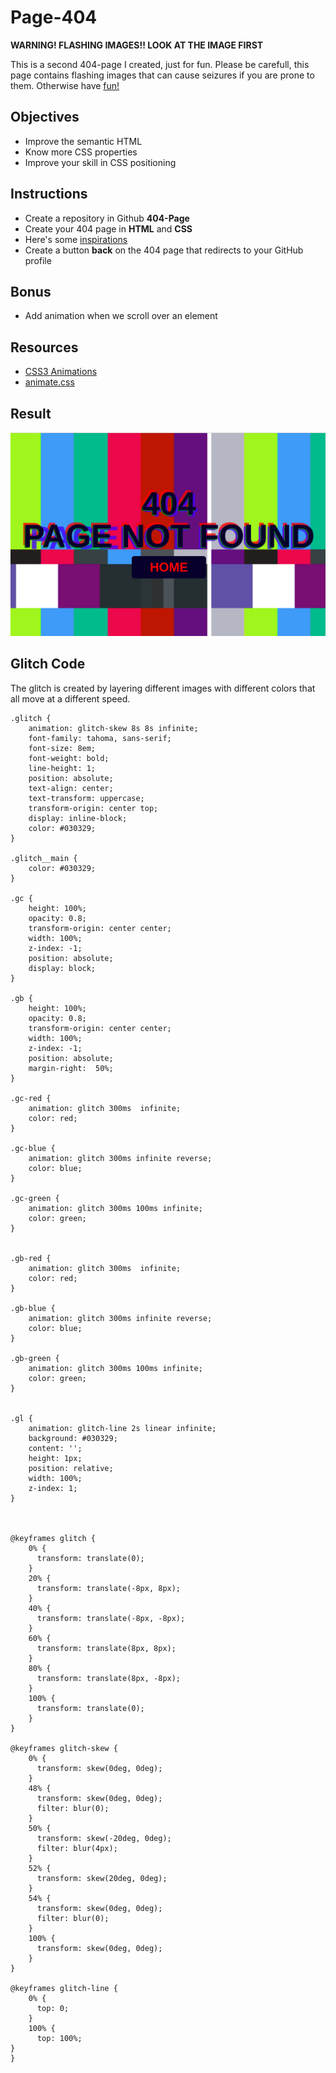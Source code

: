 # Page-404

**WARNING! FLASHING IMAGES!! LOOK AT THE IMAGE FIRST**

This is a second 404-page I created, just for fun. Please be carefull, this page contains flashing images that can cause seizures
if you are prone to them. Otherwise have [fun!](https://yelenamerzlyakova.github.io/Page-404/)

## Objectives

- Improve the semantic HTML
- Know more CSS properties
- Improve your skill in CSS positioning


## Instructions

- Create a repository in Github **404-Page**
- Create your 404 page in **HTML** and **CSS**
- Here's some [inspirations](https://www.google.be/search?q=landing+page&espv=2&source=lnms&tbm=isch&sa=X&sqi=2&ved=0ahUKEwjmvai3v6zTAhVBCSwKHfOIAGMQ_AUIBigB&biw=1250&bih=703#tbm=isch&q=404+page)
- Create a button **back** on the 404 page that redirects to your GitHub profile



## Bonus

- Add animation when we scroll over an element


## Resources

- [CSS3 Animations](https://www.w3schools.com/css/css3_animations.asp)
- [animate.css](https://daneden.github.io/animate.css/)

## Result 

![404](https://github.com/YelenaMerzlyakova/Page-404/blob/master/404.png)

## Glitch Code

The glitch is created by layering different images with different colors that all move at a different speed. 

```
.glitch {
    animation: glitch-skew 8s 8s infinite;
    font-family: tahoma, sans-serif;
    font-size: 8em;
    font-weight: bold;
    line-height: 1;
    position: absolute;
    text-align: center;
    text-transform: uppercase;
    transform-origin: center top;
    display: inline-block;
    color: #030329;
}
  
.glitch__main {
    color: #030329;
}
  
.gc {
    height: 100%;
    opacity: 0.8;
    transform-origin: center center;
    width: 100%;
    z-index: -1;
    position: absolute;
    display: block;
}

.gb {
    height: 100%;
    opacity: 0.8;
    transform-origin: center center;
    width: 100%;
    z-index: -1;
    position: absolute;
    margin-right:  50%;
}
  
.gc-red {
    animation: glitch 300ms  infinite;
    color: red;
}
  
.gc-blue {
    animation: glitch 300ms infinite reverse;
    color: blue;
}
  
.gc-green {
    animation: glitch 300ms 100ms infinite;
    color: green;
}

  
.gb-red {
    animation: glitch 300ms  infinite;
    color: red;
}
  
.gb-blue {
    animation: glitch 300ms infinite reverse;
    color: blue;
}
  
.gb-green {
    animation: glitch 300ms 100ms infinite;
    color: green;
}
  
  
.gl {
    animation: glitch-line 2s linear infinite;
    background: #030329;
    content: '';
    height: 1px;
    position: relative;
    width: 100%;
    z-index: 1;
}

  
  
@keyframes glitch {
    0% {
      transform: translate(0);
    }
    20% {
      transform: translate(-8px, 8px);
    }
    40% {
      transform: translate(-8px, -8px);
    }
    60% {
      transform: translate(8px, 8px);
    }
    80% {
      transform: translate(8px, -8px);
    }
    100% {
      transform: translate(0);
    }
}
  
@keyframes glitch-skew {
    0% {
      transform: skew(0deg, 0deg);
    }
    48% {
      transform: skew(0deg, 0deg);
      filter: blur(0);
    }
    50% {
      transform: skew(-20deg, 0deg);
      filter: blur(4px);
    }
    52% {
      transform: skew(20deg, 0deg);
    }
    54% {
      transform: skew(0deg, 0deg);
      filter: blur(0);
    }
    100% {
      transform: skew(0deg, 0deg);
    }
}
  
@keyframes glitch-line {
    0% {
      top: 0;
    }
    100% {
      top: 100%;
}
}
